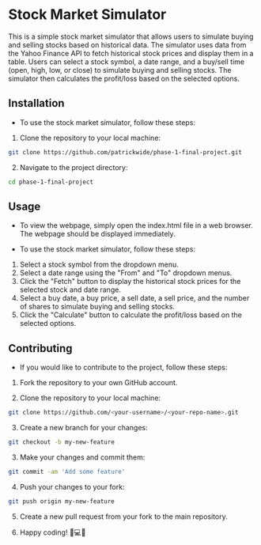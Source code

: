 # Stock Market Simulator

This is a simple stock market simulator that allows users to simulate buying and selling stocks based on historical data. The simulator uses data from the Yahoo Finance API to fetch historical stock prices and display them in a table. Users can select a stock symbol, a date range, and a buy/sell time (open, high, low, or close) to simulate buying and selling stocks. The simulator then calculates the profit/loss based on the selected options.

## Installation

- To use the stock market simulator, follow these steps:

1. Clone the repository to your local machine:

``` bash
git clone https://github.com/patrickwide/phase-1-final-project.git
```

2. Navigate to the project directory:

``` bash
cd phase-1-final-project
```

## Usage

- To view the webpage, simply open the index.html file in a web browser. The webpage should be displayed immediately.

- To use the stock market simulator, follow these steps:

1. Select a stock symbol from the dropdown menu.
2. Select a date range using the "From" and "To" dropdown menus.
3. Click the "Fetch" button to display the historical stock prices for the selected stock and date range.
4. Select a buy date, a buy price, a sell date, a sell price, and the number of shares to simulate buying and selling stocks.
5. Click the "Calculate" button to calculate the profit/loss based on the selected options.

## Contributing

- If you would like to contribute to the project, follow these steps:

1. Fork the repository to your own GitHub account.

2. Clone the repository to your local machine:

``` bash
git clone https://github.com/<your-username>/<your-repo-name>.git
```

3. Create a new branch for your changes:

```bash
git checkout -b my-new-feature
```

3. Make your changes and commit them:

```bash
git commit -am 'Add some feature'
```

4. Push your changes to your fork:

```bash
git push origin my-new-feature
```


5. Create a new pull request from your fork to the main repository.

6. Happy coding! 🚀💻🎉

